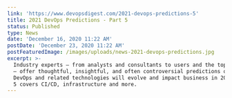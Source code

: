 ```yaml
---
link: 'https://www.devopsdigest.com/2021-devops-predictions-5'
title: 2021 DevOps Predictions - Part 5
status: Published
type: News
date: 'December 16, 2020 11:22 AM'
postDate: 'December 23, 2020 11:22 AM'
postFeaturedImage: /images/uploads/news-2021-devops-predictions.jpg
excerpt: >-
  Industry experts — from analysts and consultants to users and the top vendors
  — offer thoughtful, insightful, and often controversial predictions on how
  DevOps and related technologies will evolve and impact business in 2021. Part
  5 covers CI/CD, infrastructure and more.
---
```



